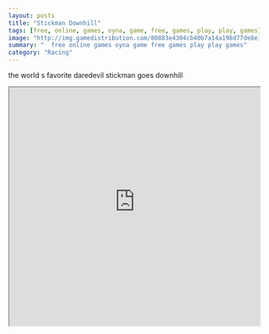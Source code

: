 ```yaml
---
layout: posts
title: "Stickman Downhill"
tags: [free, online, games, oyna, game, free, games, play, play, games]
image: "http://img.gamedistribution.com/80883e4304cb40b7a14a198d77de8e10.jpg"
summary: "  free online games oyna game free games play play games"
category: "Racing"
---
```


the world s favorite daredevil stickman goes downhill

<iframe width="100%" height="480px;" src="http://flash.gamedistribution.com?game=80883e4304cb40b7a14a198d77de8e10"></iframe>